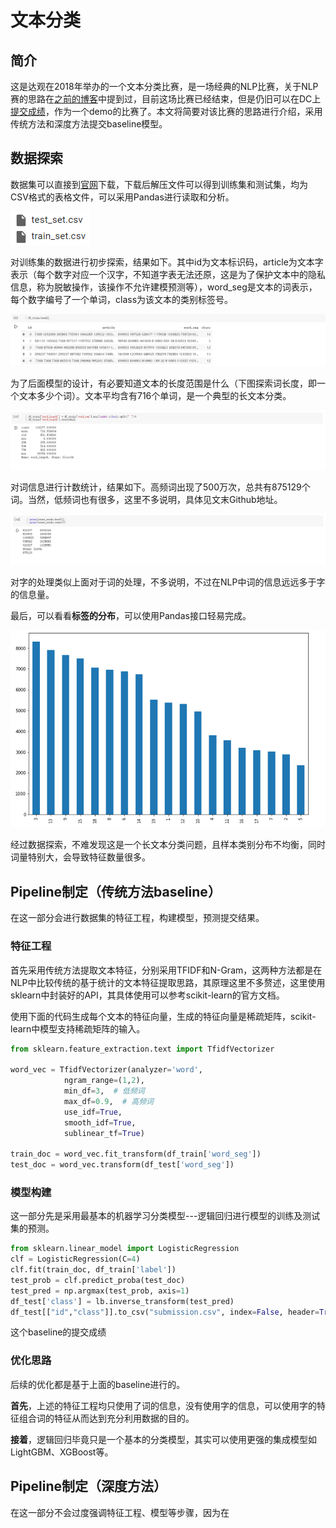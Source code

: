 # 文本分类


## 简介
这是达观在2018年举办的一个文本分类比赛，是一场经典的NLP比赛，关于NLP赛的思路在[之前的博客](https://zhouchen.blog.csdn.net/article/details/103863618)中提到过，目前这场比赛已经结束，但是仍旧可以在DC上[提交成绩](https://www.dcjingsai.com/common/cmpt/%E2%80%9C%E8%BE%BE%E8%A7%82%E6%9D%AF%E2%80%9D%E6%96%87%E6%9C%AC%E6%99%BA%E8%83%BD%E5%A4%84%E7%90%86%E6%8C%91%E6%88%98%E8%B5%9B_%E7%AB%9E%E8%B5%9B%E4%BF%A1%E6%81%AF.html)，作为一个demo的比赛了。本文将简要对该比赛的思路进行介绍，采用传统方法和深度方法提交baseline模型。


## 数据探索
数据集可以直接到[官网](https://www.dcjingsai.com/common/cmpt/%E2%80%9C%E8%BE%BE%E8%A7%82%E6%9D%AF%E2%80%9D%E6%96%87%E6%9C%AC%E6%99%BA%E8%83%BD%E5%A4%84%E7%90%86%E6%8C%91%E6%88%98%E8%B5%9B_%E7%AB%9E%E8%B5%9B%E4%BF%A1%E6%81%AF.html)下载，下载后解压文件可以得到训练集和测试集，均为CSV格式的表格文件，可以采用Pandas进行读取和分析。

![](./assets/dataset.png)

对训练集的数据进行初步探索，结果如下。其中id为文本标识码，article为文本字表示（每个数字对应一个汉字，不知道字表无法还原，这是为了保护文本中的隐私信息，称为脱敏操作，该操作不允许建模预测等），word_seg是文本的词表示，每个数字编号了一个单词，class为该文本的类别标签号。

![](./assets/ds_head.png)

为了后面模型的设计，有必要知道文本的长度范围是什么（下图探索词长度，即一个文本多少个词）。文本平均含有716个单词，是一个典型的长文本分类。

![](./assets/word_length.png)

对词信息进行计数统计，结果如下。高频词出现了500万次，总共有875129个词。当然，低频词也有很多，这里不多说明，具体见文末Github地址。

![](./assets/word_count.png)

对字的处理类似上面对于词的处理，不多说明，不过在NLP中词的信息远远多于字的信息量。

最后，可以看看**标签的分布**，可以使用Pandas接口轻易完成。

![](./assets/label.png)


经过数据探索，不难发现这是一个长文本分类问题，且样本类别分布不均衡，同时词量特别大，会导致特征数量很多。


## Pipeline制定（传统方法baseline）
在这一部分会进行数据集的特征工程，构建模型，预测提交结果。

### 特征工程
首先采用传统方法提取文本特征，分别采用TFIDF和N-Gram，这两种方法都是在NLP中比较传统的基于统计的文本特征提取思路，其原理这里不多赘述，这里使用sklearn中封装好的API，其具体使用可以参考scikit-learn的官方文档。

使用下面的代码生成每个文本的特征向量，生成的特征向量是稀疏矩阵，scikit-learn中模型支持稀疏矩阵的输入。 

```python
from sklearn.feature_extraction.text import TfidfVectorizer

word_vec = TfidfVectorizer(analyzer='word',
            ngram_range=(1,2),
            min_df=3,  # 低频词
            max_df=0.9,  # 高频词
            use_idf=True,
            smooth_idf=True, 
            sublinear_tf=True)

train_doc = word_vec.fit_transform(df_train['word_seg'])
test_doc = word_vec.transform(df_test['word_seg'])
```

### 模型构建
这一部分先是采用最基本的机器学习分类模型---逻辑回归进行模型的训练及测试集的预测。
```python
from sklearn.linear_model import LogisticRegression
clf = LogisticRegression(C=4) 
clf.fit(train_doc, df_train['label'])
test_prob = clf.predict_proba(test_doc)
test_pred = np.argmax(test_prob, axis=1)
df_test['class'] = lb.inverse_transform(test_pred)
df_test[["id","class"]].to_csv("submission.csv", index=False, header=True, encoding='utf-8')
```

这个baseline的提交成绩

### 优化思路
后续的优化都是基于上面的baseline进行的。

**首先**，上述的特征工程均只使用了词的信息，没有使用字的信息，可以使用字的特征组合词的特征从而达到充分利用数据的目的。

**接着**，逻辑回归毕竟只是一个基本的分类模型，其实可以使用更强的集成模型如LightGBM、XGBoost等。


## Pipeline制定（深度方法）
在这一部分不会过度强调特征工程、模型等步骤，因为在